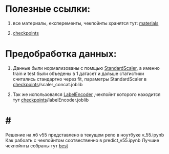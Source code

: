 # Полезные ссылки:

1) все материалы, експеременты, чекпойнты хранятся тут: 
[materials](https://drive.google.com/drive/folders/1SL81ryeVY9UxF1V8YAz4AJUOO0DYqvpK?usp=sharing)

2) [checkpoints](https://drive.google.com/drive/folders/1Wj4lmR54Ds2IyUlSoya8yAQ6uvKDaSND?usp=sharing)

# Предобработка данных:

1) Данные были нормализованы с помщью [StandardScaler](https://scikit-learn.org/stable/modules/generated/sklearn.preprocessing.StandardScaler.html), а именно train и test были объедены в 1 датасет и дальше статистики считались стандартно через fit, параметры StandardScaler в [checkpoints](https://drive.google.com/drive/folders/1Wj4lmR54Ds2IyUlSoya8yAQ6uvKDaSND?usp=sharing)/scaler_concat.joblib

2) Так же использовался [LabelEncoder](https://scikit-learn.org/stable/modules/generated/sklearn.preprocessing.LabelEncoder.html) ,чекпойнт которого находится тут [checkpoints](https://drive.google.com/drive/folders/1Wj4lmR54Ds2IyUlSoya8yAQ6uvKDaSND?usp=sharing)/labelEncoder.joblib

# # # 
Решение на лб v55 представлено в текущем репо в ноутбуке v_55.ipynb
Как рабоать с чекпойнтом соотвественно в predict_v55.ipynb
Лучшие чекпойнты собраны тут [best](https://drive.google.com/drive/folders/1BPiYEGsTGq6SB-jWRJhIoHAoEZf1UCn7?usp=sharing)
